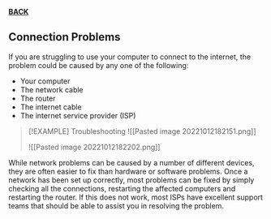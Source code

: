 **[BACK](INTCOMMidtermCh6.md)**

## Connection Problems
If you are struggling to use your computer to connect to the internet, the problem could be caused by any one of the following:
-   Your computer
-   The network cable
-   The router
-   The internet cable
-   The internet service provider (ISP)

>[!EXAMPLE] Troubleshooting
>![[Pasted image 20221012182151.png]]
>
>![[Pasted image 20221012182202.png]]

While network problems can be caused by a number of different devices, they are often easier to fix than hardware or software problems. Once a network has been set up correctly, most problems can be fixed by simply checking all the connections, restarting the affected computers and restarting the router. If this does not work, most ISPs have excellent support teams that should be able to assist you in resolving the problem.